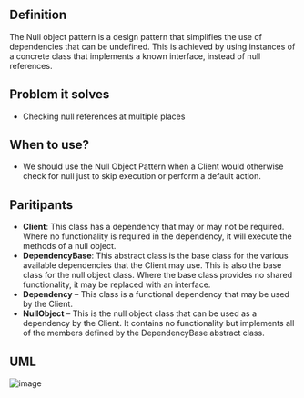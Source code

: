 ## Definition

The Null object pattern is a design pattern that simplifies the use of dependencies that can be undefined. This is achieved by using instances of a concrete class that implements a known interface, instead of null references.

## Problem it solves

- Checking null references at multiple places

## When to use?

- We should use the Null Object Pattern when a Client would otherwise check for null just to skip execution or perform a default action.

## Paritipants

- **Client**: This class has a dependency that may or may not be required. Where no functionality is required in the dependency, it will execute the methods of a null object.
- **DependencyBase**: This abstract class is the base class for the various available dependencies that the Client may use. This is also the base class for the null object class. Where the base class provides no shared functionality, it may be replaced with an interface.
- **Dependency** – This class is a functional dependency that may be used by the Client.
- **NullObject** – This is the null object class that can be used as a dependency by the Client. It contains no functionality but implements all of the members defined by the DependencyBase abstract class.

## UML

![image](https://github.com/garganshul92/DesignPatterns/assets/42866822/9d4a71fd-60f5-440a-94d3-bf45d28f1781)
